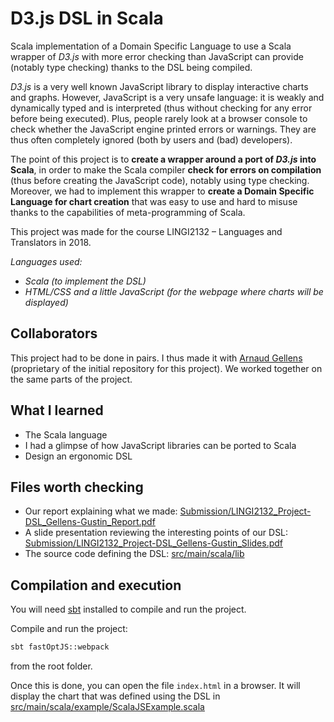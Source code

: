 # D3.js DSL in Scala
Scala implementation of a Domain Specific Language to use a Scala wrapper of *D3.js* with more error checking than JavaScript can provide (notably type checking) thanks to the DSL being compiled.

*D3.js* is a very well known JavaScript library to display interactive charts and graphs. However, JavaScript is a very unsafe language: it is weakly and dynamically typed and is interpreted (thus without checking for any error before being executed). Plus, people rarely look at a browser console to check whether the JavaScript engine printed errors or warnings. They are thus often completely ignored (both by users and (bad) developers).

The point of this project is to **create a wrapper around a port of *D3.js* into Scala**, in order to make the Scala compiler **check for errors on compilation** (thus before creating the JavaScript code), notably using type checking.
Moreover, we had to implement this wrapper to **create a Domain Specific Language for chart creation** that was easy to use and hard to misuse thanks to the capabilities of meta-programming of Scala.

This project was made for the course LINGI2132 &ndash; Languages and Translators in 2018.

*Languages used:*
- *Scala (to implement the DSL)*
- *HTML/CSS and a little JavaScript (for the webpage where charts will be displayed)*

## Collaborators
This project had to be done in pairs. I thus made it with [Arnaud Gellens](https://github.com/gellens) (proprietary of the initial repository for this project). We worked together on the same parts of the project.

## What I learned
- The Scala language
- I had a glimpse of how JavaScript libraries can be ported to Scala
- Design an ergonomic DSL

## Files worth checking
- Our report explaining what we made: [Submission/LINGI2132_Project-DSL_Gellens-Gustin_Report.pdf](https://github.com/sigustin/scala-js-d3-example-app/blob/master/Submission/LINGI2132_Project-DSL_Gellens-Gustin_Report.pdf)
- A slide presentation reviewing the interesting points of our DSL: [Submission/LINGI2132_Project-DSL_Gellens-Gustin_Slides.pdf](https://github.com/sigustin/scala-js-d3-example-app/blob/master/Submission/LINGI2132_Project-DSL_Gellens-Gustin_Slides.pdf)
- The source code defining the DSL: [src/main/scala/lib](https://github.com/sigustin/scala-js-d3-example-app/tree/master/src/main/scala/lib)

## Compilation and execution
You will need [sbt](https://www.scala-sbt.org/) installed to compile and run the project.

Compile and run the project:
```sh
sbt fastOptJS::webpack
```
from the root folder.

Once this is done, you can open the file `index.html` in a browser. It will display the chart that was defined using the DSL in [src/main/scala/example/ScalaJSExample.scala](https://github.com/sigustin/scala-js-d3-example-app/blob/master/src/main/scala/example/ScalaJSExample.scala)
